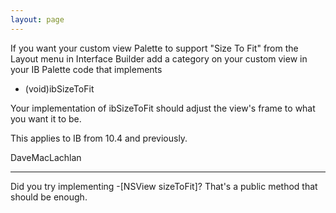 ```yaml
---
layout: page
---
```


If you want your custom view Palette to support "Size To Fit" from the Layout menu in Interface Builder add a category on your custom view in your IB Palette code that implements

    
- (void)ibSizeToFit


Your implementation of ibSizeToFit should adjust the view's frame to what you want it to be.

This applies to IB from 10.4 and previously.

DaveMacLachlan

----

Did you try implementing -[NSView sizeToFit]?  That's a public method that should be enough.
